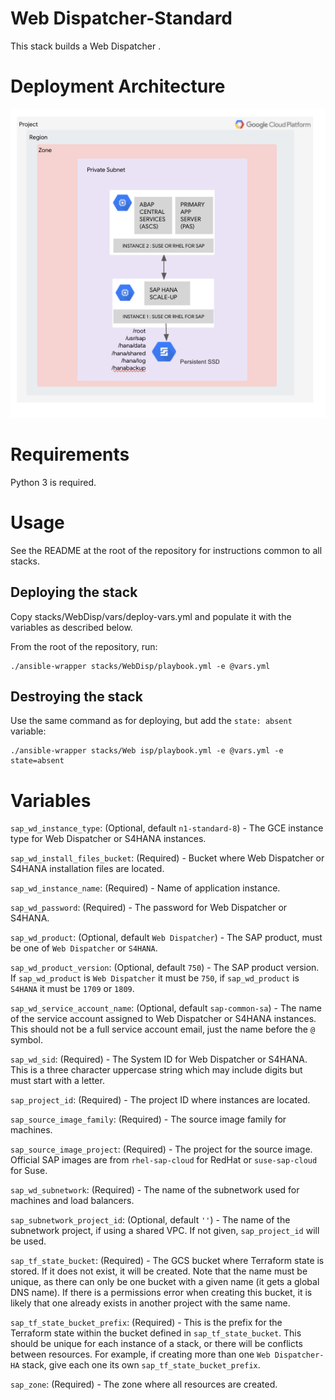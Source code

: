 # Web Dispatcher-Standard

This stack builds a Web Dispatcher .

# Deployment Architecture

![Web Dispatcher-Standard](./images/standard.png)

# Requirements

Python 3 is required.

# Usage

See the README at the root of the repository for instructions common to all stacks.

## Deploying the stack

Copy stacks/WebDisp/vars/deploy-vars.yml and populate it with the variables as described below.

From the root of the repository, run:

```
./ansible-wrapper stacks/WebDisp/playbook.yml -e @vars.yml
```

## Destroying the stack

Use the same command as for deploying, but add the `state: absent` variable:

```
./ansible-wrapper stacks/Web isp/playbook.yml -e @vars.yml -e state=absent
```

# Variables

`sap_wd_instance_type`: (Optional, default `n1-standard-8`) - The GCE instance type for Web Dispatcher or S4HANA instances.

`sap_wd_install_files_bucket`: (Required) - Bucket where Web Dispatcher or S4HANA installation files are located.

`sap_wd_instance_name`: (Required) - Name of application instance.

`sap_wd_password`: (Required) - The password for Web Dispatcher or S4HANA.

`sap_wd_product`: (Optional, default `Web Dispatcher`) - The SAP product, must be one of `Web Dispatcher` or `S4HANA`.

`sap_wd_product_version`: (Optional, default `750`) - The SAP product version. If `sap_wd_product` is `Web Dispatcher` it must be `750`, if `sap_wd_product` is `S4HANA` it must be `1709` or `1809`.

`sap_wd_service_account_name`: (Optional, default `sap-common-sa`) - The name of the service account assigned to Web Dispatcher or S4HANA instances. This should not be a full service account email, just the name before the `@` symbol.

`sap_wd_sid`: (Required) - The System ID for Web Dispatcher or S4HANA. This is a three character uppercase string which may include digits but must start with a letter.

`sap_project_id`: (Required) - The project ID where instances are located.

`sap_source_image_family`: (Required) - The source image family for machines.

`sap_source_image_project`: (Required) - The project for the source image. Official SAP images are from `rhel-sap-cloud` for RedHat or `suse-sap-cloud` for Suse.

`sap_wd_subnetwork`: (Required) - The name of the subnetwork used for machines and load balancers.

`sap_subnetwork_project_id`: (Optional, default `''`) - The name of the subnetwork project, if using a shared VPC. If not given, `sap_project_id` will be used.

`sap_tf_state_bucket`: (Required) - The GCS bucket where Terraform state is stored. If it does not exist, it will be created. Note that the name must be unique, as there can only be one bucket with a given name (it gets a global DNS name). If there is a permissions error when creating this bucket, it is likely that one already exists in another project with the same name.

`sap_tf_state_bucket_prefix`: (Required) - This is the prefix for the Terraform state within the bucket defined in `sap_tf_state_bucket`. This should be unique for each instance of a stack, or there will be conflicts between resources. For example, if creating more than one `Web Dispatcher-HA` stack, give each one its own `sap_tf_state_bucket_prefix`.

`sap_zone`: (Required) - The zone where all resources are created.
